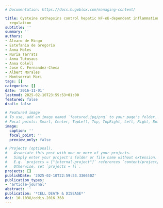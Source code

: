```yaml
---
# Documentation: https://docs.hugoblox.com/managing-content/

title: Cysteine cathepsins control hepatic NF-κB-dependent inflammation via sirtuin-1
  regulation
subtitle: ''
summary: ''
authors:
- Alvaro de Mingo
- Estefania de Gregorio
- Anna Moles
- Nuria Tarrats
- Anna Tutusaus
- Anna Colell
- Jose C. Fernandez-Checa
- Albert Morales
- Montserrat Mari
tags: []
categories: []
date: '2016-11-01'
lastmod: 2025-02-10T23:59:53+01:00
featured: false
draft: false

# Featured image
# To use, add an image named `featured.jpg/png` to your page's folder.
# Focal points: Smart, Center, TopLeft, Top, TopRight, Left, Right, BottomLeft, Bottom, BottomRight.
image:
  caption: ''
  focal_point: ''
  preview_only: false

# Projects (optional).
#   Associate this post with one or more of your projects.
#   Simply enter your project's folder or file name without extension.
#   E.g. `projects = ["internal-project"]` references `content/project/deep-learning/index.md`.
#   Otherwise, set `projects = []`.
projects: []
publishDate: '2025-02-10T22:59:53.336650Z'
publication_types:
- 'article-journal'
abstract: ''
publication: '*CELL DEATH & DISEASE*'
doi: 10.1038/cddis.2016.368
---
```

